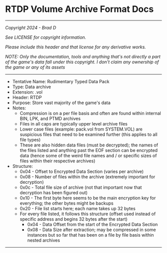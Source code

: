 # RTDP Volume Archive Format Docs

---

*Copyright 2024 - Brad D*

*See LICENSE for copyright information.*

*Please include this header and that license for any derivative works.*

*NOTE: Only the documentation, tools and anything that's not directly a part of the game's data fall under this copyright. I don't claim any ownership of the game or any of its assets*

---

* Tentative Name: Rudimentary Typed Data Pack
* Type: Data archive
* Extension: .vol
* Header: RTDP
* Purpose: Store vast majority of the game's data
* Notes:
	* Compression is on a per file basis and often are found within internal BIN, LPK, and PTMD archives
	* Files in all caps are typically upper level archive files
	* Lower case files (example: pack.vol from SYSTEM.VOL) are suspicious files that need to be examined further (this applies to all file types)
	* These are also hidden data files (must be decrypted); the names of the files listed and anything past the EOF section can be encrypted data (hence some of the weird file names and / or specific sizes of files within their respective archives)
* Structure:
	* 0x04 - Offset to Encrypted Data Section (varies per archive)
	* 0x08 - Number of files within the archive (extremely important for decryption)
	* 0x0c - Total file size of archive (not that important now that decryption has been figured out)
	* 0x10 - The first byte here seems to be the main encryption key for everything; the other bytes might be backups
	* 0x20 - File list starts here; each name takes up 32 bytes
	* For every file listed, it follows this structure (offset used instead of specific address and begins 32 bytes after the start)
		* 0x04 - Data Offset from the start of the Encrypted Data Section
		* 0x08 - Data Size after extraction; may be compressed in some instances but so far that has been on a file by file basis within nested archives

---